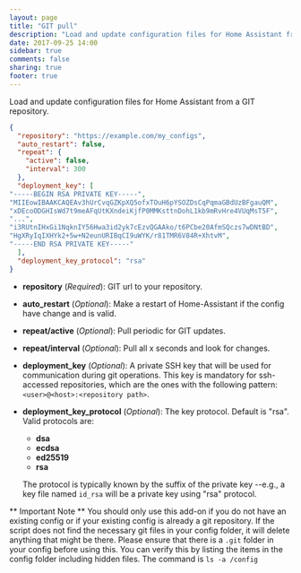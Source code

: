 ```yaml
---
layout: page
title: "GIT pull"
description: "Load and update configuration files for Home Assistant from a GIT repository."
date: 2017-09-25 14:00
sidebar: true
comments: false
sharing: true
footer: true
---
```


Load and update configuration files for Home Assistant from a GIT repository.

```json
{
  "repository": "https://example.com/my_configs",
  "auto_restart": false,
  "repeat": {
    "active": false,
    "interval": 300
  },
  "deployment_key": [
"-----BEGIN RSA PRIVATE KEY-----",
"MIIEowIBAAKCAQEAv3hUrCvqGZKpXQ5ofxTOuH6pYSOZDsCqPqmaGBdUzBFgauQM",
"xDEcoODGHIsWd7t9meAFqUtKXndeiKjfP0MMKsttnDohL1kb9mRvHre4VUqMsT5F",
"...",
"i3RUtnIHxGi1NqknIY56Hwa3id2yk7cEzvQGAAko/t6PCbe20AfmSQczs7wDNtBD",
"HgXRyIqIXHYk2+5w+N2eunURIBqCI9uWYK/r81TMR6V84R+XhtvM",
"-----END RSA PRIVATE KEY-----"
  ],
  "deployment_key_protocol": "rsa"
}
```

- **repository** (*Required*): GIT url to your repository.
- **auto_restart** (*Optional*): Make a restart of Home-Assistant if the config have change and is valid.
- **repeat/active** (*Optional*): Pull periodic for GIT updates.
- **repeat/interval** (*Optional*): Pull all x seconds and look for changes.
- **deployment_key** (*Optional*): A private SSH key that will be used for communication during git operations. This key is mandatory for ssh-accessed repositories, which are the ones with the following pattern: `<user>@<host>:<repository path>`.
- **deployment_key_protocol** (*Optional*): The key protocol. Default is "rsa". Valid protocols are:

  * **dsa**
  * **ecdsa**
  * **ed25519**
  * **rsa**
  
  The protocol is typically known by the suffix of the private key --e.g., a key file named `id_rsa` will be a private key using "rsa" protocol.
  
  
  
** Important Note **
  You should only use this add-on if you do not have an existing config or if your existing config is already a git repository. If the script does not find the necessary git files in your config folder, it will delete anything that might be there. Please ensure that there is a `.git` folder in your config before using this. You can verify this by listing the items in the config folder including hidden files. The command is `ls -a /config`
